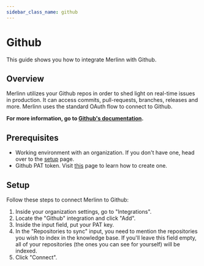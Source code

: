 ```yaml
---
sidebar_class_name: github
---
```


# Github

This guide shows you how to integrate Merlinn with Github.

## Overview

Merlinn utilizes your Github repos in order to shed light on real-time issues in production. It can access commits, pull-requests, branches, releases and more. Merlinn uses the standard OAuth flow to connect to Github.

**For more information, go to [Github's documentation](https://docs.github.com/en/apps/oauth-apps/building-oauth-apps/authorizing-oauth-apps).**

## Prerequisites

- Working environment with an organization. If you don't have one, head over to the [setup](../02-Getting%20started/01-Setup%20Merlinn.md) page.
- Github PAT token. Visit [this](https://docs.github.com/en/authentication/keeping-your-account-and-data-secure/managing-your-personal-access-tokens) page to learn how to create one.

## Setup

Follow these steps to connect Merlinn to Github:

1. Inside your organization settings, go to "Integrations".
2. Locate the "Github" integration and click "Add".
3. Inside the input field, put your PAT key.
4. In the "Repositories to sync" input, you need to mention the repositories you wish to index in the knowledge base. If you'll leave this field empty, all of your repositories (the ones you can see for yourself) will be indexed.
5. Click "Connect".

